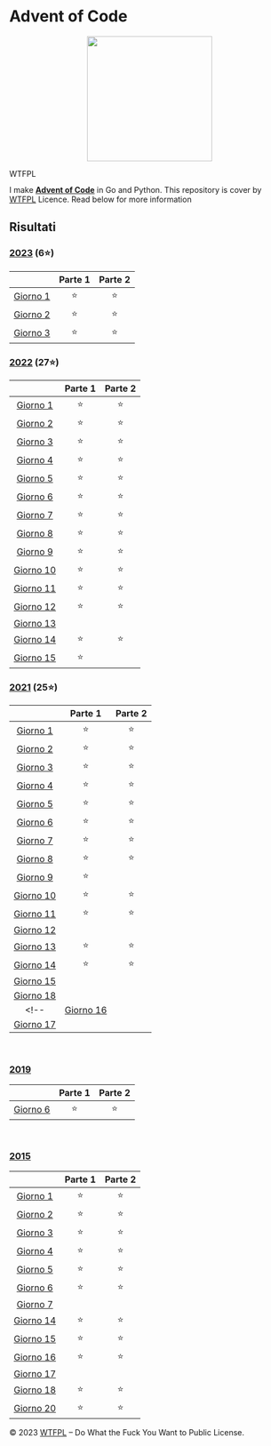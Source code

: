 # Advent of Code
<p align="center">
    <img src="https://user-images.githubusercontent.com/16360374/49324718-7954f100-f4e8-11e8-8ef6-1b701afc504f.png" width="225"/>
</p>  

<a href="http://www.wtfpl.net/"><img
       src="http://www.wtfpl.net/wp-content/uploads/2012/12/wtfpl-badge-4.png"
       width="80" height="15" alt="WTFPL" /></a>

I make [**Advent of Code**](http://adventofcode.com/) in Go and Python. This repository is cover by [WTFPL](http://www.wtfpl.net/about/) Licence. Read below for more information

## Risultati

### [2023](https://github.com/zAiro12/AdventOfCode/tree/main/2023) (6⭐)

|         | Parte 1 | Parte 2 |
| :-----: | :-----: | :-----: |
| [Giorno 1](https://adventofcode.com/2023/day/1)     | ⭐ | ⭐ |
| [Giorno 2](https://adventofcode.com/2023/day/2)     | ⭐ | ⭐ |
| [Giorno 3](https://adventofcode.com/2023/day/3)     | ⭐ | ⭐ |
<!-- 
| [Giorno 4](https://adventofcode.com/2023/day/4)     | ⭐ | ⭐ |
| [Giorno 5](https://adventofcode.com/2023/day/5)     | ⭐ | ⭐ |
| [Giorno 6](https://adventofcode.com/2023/day/6)     | ⭐ | ⭐ |
| [Giorno 7](https://adventofcode.com/2023/day/7)     | ⭐ | ⭐ |
| [Giorno 8](https://adventofcode.com/2023/day/8)     | ⭐ | ⭐ |
| [Giorno 9](https://adventofcode.com/2023/day/9)     | ⭐ | ⭐ |
| [Giorno 10](https://adventofcode.com/2023/day/10)   | ⭐ | ⭐ |
| [Giorno 11](https://adventofcode.com/2023/day/11)   | ⭐ | ⭐ |
| [Giorno 12](https://adventofcode.com/2023/day/12)   | ⭐ | ⭐ |
| [Giorno 13](https://adventofcode.com/2023/day/13)   | ⭐ | ⭐ |
| [Giorno 14](https://adventofcode.com/2023/day/14)   | ⭐ | ⭐ |
| [Giorno 15](https://adventofcode.com/2023/day/15)   | ⭐ | ⭐ |
| [Giorno 16](https://adventofcode.com/2023/day/16)   | ⭐ | ⭐ |
| [Giorno 17](https://adventofcode.com/2023/day/17)   | ⭐ | ⭐ |
| [Giorno 18](https://adventofcode.com/2023/day/18)   | ⭐ | ⭐ |
| [Giorno 19](https://adventofcode.com/2023/day/19)   | ⭐ | ⭐ |
| [Giorno 20](https://adventofcode.com/2023/day/20)   | ⭐ | ⭐ |
| [Giorno 21](https://adventofcode.com/2023/day/21)   | ⭐ | ⭐ |
| [Giorno 22](https://adventofcode.com/2023/day/22)   | ⭐ | ⭐ |
| [Giorno 23](https://adventofcode.com/2023/day/23)   | ⭐ | ⭐ |
| [Giorno 24](https://adventofcode.com/2023/day/24)   | ⭐ | ⭐ |
| [Giorno 25](https://adventofcode.com/2023/day/25)   | ⭐ | ⭐ |
-->

### [2022](https://github.com/zAiro12/AdventOfCode/tree/main/2022) (27⭐)

|         | Parte 1 | Parte 2 |
| :-----: | :-----: | :-----: |
| [Giorno 1](https://adventofcode.com/2022/day/1)     | ⭐ | ⭐ |
| [Giorno 2](https://adventofcode.com/2022/day/2)     | ⭐ | ⭐ |
| [Giorno 3](https://adventofcode.com/2022/day/3)     | ⭐ | ⭐ |
| [Giorno 4](https://adventofcode.com/2022/day/4)     | ⭐ | ⭐ |
| [Giorno 5](https://adventofcode.com/2022/day/5)     | ⭐ | ⭐ |
| [Giorno 6](https://adventofcode.com/2022/day/6)     | ⭐ | ⭐ |
| [Giorno 7](https://adventofcode.com/2022/day/7)     | ⭐ | ⭐ |
| [Giorno 8](https://adventofcode.com/2022/day/8)     | ⭐ | ⭐ |
| [Giorno 9](https://adventofcode.com/2022/day/9)     | ⭐ | ⭐ |
| [Giorno 10](https://adventofcode.com/2022/day/10)   | ⭐ | ⭐ |
| [Giorno 11](https://adventofcode.com/2022/day/11)   | ⭐ | ⭐ |
| [Giorno 12](https://adventofcode.com/2022/day/12)   | ⭐ | ⭐ |
| [Giorno 13](https://adventofcode.com/2022/day/13)   |  |  |
| [Giorno 14](https://adventofcode.com/2022/day/14)   | ⭐ | ⭐ |
| [Giorno 15](https://adventofcode.com/2022/day/15)   | ⭐ |  |
<!-- 
| [Giorno 16](https://adventofcode.com/2022/day/16)   | ⭐ | ⭐ |
| [Giorno 17](https://adventofcode.com/2022/day/17)   | ⭐ | ⭐ |
| [Giorno 18](https://adventofcode.com/2022/day/18)   | ⭐ | ⭐ |
| [Giorno 19](https://adventofcode.com/2022/day/19)   | ⭐ | ⭐ |
| [Giorno 20](https://adventofcode.com/2022/day/20)   | ⭐ | ⭐ |
| [Giorno 21](https://adventofcode.com/2022/day/21)   | ⭐ | ⭐ |
| [Giorno 22](https://adventofcode.com/2022/day/22)   | ⭐ | ⭐ |
| [Giorno 23](https://adventofcode.com/2022/day/23)   | ⭐ | ⭐ |
| [Giorno 24](https://adventofcode.com/2022/day/24)   | ⭐ | ⭐ |
| [Giorno 25](https://adventofcode.com/2022/day/25)   | ⭐ | ⭐ |
-->

### [2021](https://github.com/zAiro12/AdventOfCode/tree/main/2021) (25⭐)

|         | Parte 1 | Parte 2 |
| :-----: | :-----: | :-----: |
| [Giorno 1](https://adventofcode.com/2021/day/1)   | ⭐ | ⭐ |
| [Giorno 2](https://adventofcode.com/2021/day/2)   | ⭐ | ⭐ |
| [Giorno 3](https://adventofcode.com/2021/day/3)   | ⭐ | ⭐ |
| [Giorno 4](https://adventofcode.com/2021/day/4)   | ⭐ | ⭐ |
| [Giorno 5](https://adventofcode.com/2021/day/5)   | ⭐ | ⭐ |
| [Giorno 6](https://adventofcode.com/2021/day/6)   | ⭐ | ⭐ |
| [Giorno 7](https://adventofcode.com/2021/day/7)   | ⭐ | ⭐ |
| [Giorno 8](https://adventofcode.com/2021/day/8)   | ⭐ | ⭐ |
| [Giorno 9](https://adventofcode.com/2021/day/9)   | ⭐ |  |
| [Giorno 10](https://adventofcode.com/2021/day/10) | ⭐ | ⭐ |
| [Giorno 11](https://adventofcode.com/2021/day/11) | ⭐ | ⭐ |
| [Giorno 12](https://adventofcode.com/2021/day/12) |  |  |
| [Giorno 13](https://adventofcode.com/2021/day/13) | ⭐ | ⭐ |
| [Giorno 14](https://adventofcode.com/2021/day/14) | ⭐ | ⭐ |
| [Giorno 15](https://adventofcode.com/2021/day/15) |  |  |
| [Giorno 18](https://adventofcode.com/2021/day/18) |  |  |
<!-- | [Giorno 16](https://adventofcode.com/2021/day/16) |  |  |
| [Giorno 17](https://adventofcode.com/2021/day/17) |  |  | -->

<br>

### [2019](https://github.com/zAiro12/AdventOfCode/tree/main/2019)
|         | Parte 1 | Parte 2 |
| :-----: | :-----: | :-----: |
| [Giorno 6](https://adventofcode.com/2019/day/6)   | ⭐ | ⭐ |

<br>

### [2015](https://github.com/zAiro12/AdventOfCode/tree/main/2015)
|         | Parte 1 | Parte 2 |
| :-----: | :-----: | :-----: |
| [Giorno 1](https://adventofcode.com/2015/day/1)     | ⭐ | ⭐ |
| [Giorno 2](https://adventofcode.com/2015/day/2)     | ⭐ | ⭐ |
| [Giorno 3](https://adventofcode.com/2015/day/3)     | ⭐ | ⭐ |
| [Giorno 4](https://adventofcode.com/2015/day/4)     | ⭐ | ⭐ |
| [Giorno 5](https://adventofcode.com/2015/day/5)     | ⭐ | ⭐ |
| [Giorno 6](https://adventofcode.com/2015/day/6)     | ⭐ | ⭐ |
| [Giorno 7](https://adventofcode.com/2015/day/7)     |  |  |
| [Giorno 14](https://adventofcode.com/2015/day/14)   | ⭐ | ⭐ |
| [Giorno 15](https://adventofcode.com/2015/day/15)   | ⭐ | ⭐ |
| [Giorno 16](https://adventofcode.com/2015/day/16)   | ⭐ | ⭐ |
| [Giorno 17](https://adventofcode.com/2015/day/17)   |  |  |
| [Giorno 18](https://adventofcode.com/2015/day/18)   | ⭐ | ⭐ |
| [Giorno 20](https://adventofcode.com/2015/day/20)   | ⭐ | ⭐ |

© 2023 [WTFPL](http://www.wtfpl.net/about/) – Do What the Fuck You Want to Public License.
